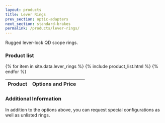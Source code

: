 ```yaml
---
layout: products
title: Lever Rings
prev_section: optic-adapters
next_section: standard-brakes
permalink: /products/lever-rings/
---
```


Rugged lever-lock QD scope rings.

### Product list

<div class="mobile-side-scroller">

<table>
  <thead>
    <tr>
      <th>Product</th>
      <th><span class="option">Options</span> and <span class="price">Price</span></th>
      <th>&nbsp;</th>
    </tr>
  </thead>
  <tbody>
{% for item in site.data.lever_rings %}
  {% include product_list.html %}
{% endfor %}
  </tbody>
</table>
</div>

### Additional Information

In addition to the options above, you can request special configurations as well as unlisted rings.
